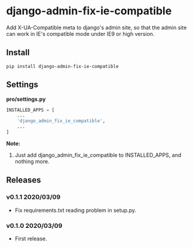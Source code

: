 # django-admin-fix-ie-compatible

Add X-UA-Compatible meta to django's admin site, so that the admin site can work in IE's compatible mode under IE9 or high version.

## Install

```shell
pip install django-admin-fix-ie-compatible
```

## Settings

**pro/settings.py**

```python
INSTALLED_APPS = [
    ...
    'django_admin_fix_ie_compatible',
    ...
]
```

**Note:**

1. Just add django_admin_fix_ie_compatible to INSTALLED_APPS, and nothing more.

## Releases

### v0.1.1 2020/03/09

- Fix requirements.txt reading problem in setup.py.

### v0.1.0 2020/03/09

- First release.
